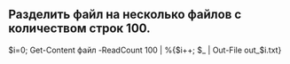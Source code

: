 ## Разделить файл на несколько файлов с количеством строк 100.
$i=0; Get-Content файл -ReadCount 100 | %{$i++; $_ | Out-File out_$i.txt}

